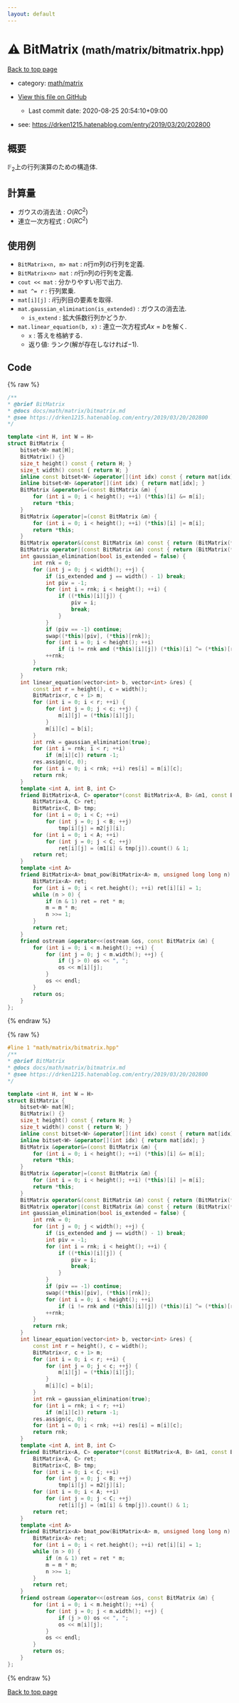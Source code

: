 ```yaml
---
layout: default
---
```


<!-- mathjax config similar to math.stackexchange -->
<script type="text/javascript" async
  src="https://cdnjs.cloudflare.com/ajax/libs/mathjax/2.7.5/MathJax.js?config=TeX-MML-AM_CHTML">
</script>
<script type="text/x-mathjax-config">
  MathJax.Hub.Config({
    TeX: { equationNumbers: { autoNumber: "AMS" }},
    tex2jax: {
      inlineMath: [ ['$','$'] ],
      processEscapes: true
    },
    "HTML-CSS": { matchFontHeight: false },
    displayAlign: "left",
    displayIndent: "2em"
  });
</script>

<script type="text/javascript" src="https://cdnjs.cloudflare.com/ajax/libs/jquery/3.4.1/jquery.min.js"></script>
<script src="https://cdn.jsdelivr.net/npm/jquery-balloon-js@1.1.2/jquery.balloon.min.js" integrity="sha256-ZEYs9VrgAeNuPvs15E39OsyOJaIkXEEt10fzxJ20+2I=" crossorigin="anonymous"></script>
<script type="text/javascript" src="../../../assets/js/copy-button.js"></script>
<link rel="stylesheet" href="../../../assets/css/copy-button.css" />


# :warning: BitMatrix <small>(math/matrix/bitmatrix.hpp)</small>

<a href="../../../index.html">Back to top page</a>

* category: <a href="../../../index.html#a9839e7477a4d9c748aee996b52a14d5">math/matrix</a>
* <a href="{{ site.github.repository_url }}/blob/master/math/matrix/bitmatrix.hpp">View this file on GitHub</a>
    - Last commit date: 2020-08-25 20:54:10+09:00


* see: <a href="https://drken1215.hatenablog.com/entry/2019/03/20/202800">https://drken1215.hatenablog.com/entry/2019/03/20/202800</a>


## 概要

$\mathbb{F}_2$上の行列演算のための構造体.

## 計算量

- ガウスの消去法 : $O(RC^2)$
- 連立一次方程式 : $O(RC^2)$

## 使用例

- `BitMatrix<n, m> mat` : $n$行$m$列の行列を定義.
- `BitMatrix<n> mat` : $n$行$n$列の行列を定義.
- `cout << mat` : 分かりやすい形で出力.
- `mat ^= r` : 行列累乗.
- `mat[i][j]` : $i$行$j$列目の要素を取得.
- `mat.gaussian_elimination(is_extended)` : ガウスの消去法.
  - `is_extend` : 拡大係数行列かどうか.
- `mat.linear_equation(b, x)` : 連立一次方程式$Ax = b$を解く.
  - `x` : 答えを格納する.
  - 返り値: ランク(解が存在しなければ$-1$).


## Code

<a id="unbundled"></a>
{% raw %}
```cpp
/**
* @brief BitMatrix
* @docs docs/math/matrix/bitmatrix.md
* @see https://drken1215.hatenablog.com/entry/2019/03/20/202800
*/

template <int H, int W = H>
struct BitMatrix {
    bitset<W> mat[H];
    BitMatrix() {}
    size_t height() const { return H; }
    size_t width() const { return W; }
    inline const bitset<W> &operator[](int idx) const { return mat[idx]; }
    inline bitset<W> &operator[](int idx) { return mat[idx]; }
    BitMatrix &operator&=(const BitMatrix &m) {
        for (int i = 0; i < height(); ++i) (*this)[i] &= m[i];
        return *this;
    }
    BitMatrix &operator|=(const BitMatrix &m) {
        for (int i = 0; i < height(); ++i) (*this)[i] |= m[i];
        return *this;
    }
    BitMatrix operator&(const BitMatrix &m) const { return (BitMatrix(*this) &= m); }
    BitMatrix operator|(const BitMatrix &m) const { return (BitMatrix(*this) |= m); }
    int gaussian_elimination(bool is_extended = false) {
        int rnk = 0;
        for (int j = 0; j < width(); ++j) {
            if (is_extended and j == width() - 1) break;
            int piv = -1;
            for (int i = rnk; i < height(); ++i) {
                if ((*this)[i][j]) {
                    piv = i;
                    break;
                }
            }
            if (piv == -1) continue;
            swap((*this)[piv], (*this)[rnk]);
            for (int i = 0; i < height(); ++i)
                if (i != rnk and (*this)[i][j]) (*this)[i] ^= (*this)[rnk];
            ++rnk;
        }
        return rnk;
    }
    int linear_equation(vector<int> b, vector<int> &res) {
        const int r = height(), c = width();
        BitMatrix<r, c + 1> m;
        for (int i = 0; i < r; ++i) {
            for (int j = 0; j < c; ++j) {
                m[i][j] = (*this)[i][j];
            }
            m[i][c] = b[i];
        }
        int rnk = gaussian_elimination(true);
        for (int i = rnk; i < r; ++i)
            if (m[i][c]) return -1;
        res.assign(c, 0);
        for (int i = 0; i < rnk; ++i) res[i] = m[i][c];
        return rnk;
    }
    template <int A, int B, int C>
    friend BitMatrix<A, C> operator*(const BitMatrix<A, B> &m1, const BitMatrix<B, C> &m2) {
        BitMatrix<A, C> ret;
        BitMatrix<C, B> tmp;
        for (int i = 0; i < C; ++i)
            for (int j = 0; j < B; ++j)
                tmp[i][j] = m2[j][i];
        for (int i = 0; i < A; ++i)
            for (int j = 0; j < C; ++j)
                ret[i][j] = (m1[i] & tmp[j]).count() & 1;
        return ret;
    }
    template <int A>
    friend BitMatrix<A> bmat_pow(BitMatrix<A> m, unsigned long long n) {
        BitMatrix<A> ret;
        for (int i = 0; i < ret.height(); ++i) ret[i][i] = 1;
        while (n > 0) {
            if (n & 1) ret = ret * m;
            m = m * m;
            n >>= 1;
        }
        return ret;
    }
    friend ostream &operator<<(ostream &os, const BitMatrix &m) {
        for (int i = 0; i < m.height(); ++i) {
            for (int j = 0; j < m.width(); ++j) {
                if (j > 0) os << ", ";
                os << m[i][j];
            }
            os << endl;
        }
        return os;
    }
};

```
{% endraw %}

<a id="bundled"></a>
{% raw %}
```cpp
#line 1 "math/matrix/bitmatrix.hpp"
/**
* @brief BitMatrix
* @docs docs/math/matrix/bitmatrix.md
* @see https://drken1215.hatenablog.com/entry/2019/03/20/202800
*/

template <int H, int W = H>
struct BitMatrix {
    bitset<W> mat[H];
    BitMatrix() {}
    size_t height() const { return H; }
    size_t width() const { return W; }
    inline const bitset<W> &operator[](int idx) const { return mat[idx]; }
    inline bitset<W> &operator[](int idx) { return mat[idx]; }
    BitMatrix &operator&=(const BitMatrix &m) {
        for (int i = 0; i < height(); ++i) (*this)[i] &= m[i];
        return *this;
    }
    BitMatrix &operator|=(const BitMatrix &m) {
        for (int i = 0; i < height(); ++i) (*this)[i] |= m[i];
        return *this;
    }
    BitMatrix operator&(const BitMatrix &m) const { return (BitMatrix(*this) &= m); }
    BitMatrix operator|(const BitMatrix &m) const { return (BitMatrix(*this) |= m); }
    int gaussian_elimination(bool is_extended = false) {
        int rnk = 0;
        for (int j = 0; j < width(); ++j) {
            if (is_extended and j == width() - 1) break;
            int piv = -1;
            for (int i = rnk; i < height(); ++i) {
                if ((*this)[i][j]) {
                    piv = i;
                    break;
                }
            }
            if (piv == -1) continue;
            swap((*this)[piv], (*this)[rnk]);
            for (int i = 0; i < height(); ++i)
                if (i != rnk and (*this)[i][j]) (*this)[i] ^= (*this)[rnk];
            ++rnk;
        }
        return rnk;
    }
    int linear_equation(vector<int> b, vector<int> &res) {
        const int r = height(), c = width();
        BitMatrix<r, c + 1> m;
        for (int i = 0; i < r; ++i) {
            for (int j = 0; j < c; ++j) {
                m[i][j] = (*this)[i][j];
            }
            m[i][c] = b[i];
        }
        int rnk = gaussian_elimination(true);
        for (int i = rnk; i < r; ++i)
            if (m[i][c]) return -1;
        res.assign(c, 0);
        for (int i = 0; i < rnk; ++i) res[i] = m[i][c];
        return rnk;
    }
    template <int A, int B, int C>
    friend BitMatrix<A, C> operator*(const BitMatrix<A, B> &m1, const BitMatrix<B, C> &m2) {
        BitMatrix<A, C> ret;
        BitMatrix<C, B> tmp;
        for (int i = 0; i < C; ++i)
            for (int j = 0; j < B; ++j)
                tmp[i][j] = m2[j][i];
        for (int i = 0; i < A; ++i)
            for (int j = 0; j < C; ++j)
                ret[i][j] = (m1[i] & tmp[j]).count() & 1;
        return ret;
    }
    template <int A>
    friend BitMatrix<A> bmat_pow(BitMatrix<A> m, unsigned long long n) {
        BitMatrix<A> ret;
        for (int i = 0; i < ret.height(); ++i) ret[i][i] = 1;
        while (n > 0) {
            if (n & 1) ret = ret * m;
            m = m * m;
            n >>= 1;
        }
        return ret;
    }
    friend ostream &operator<<(ostream &os, const BitMatrix &m) {
        for (int i = 0; i < m.height(); ++i) {
            for (int j = 0; j < m.width(); ++j) {
                if (j > 0) os << ", ";
                os << m[i][j];
            }
            os << endl;
        }
        return os;
    }
};

```
{% endraw %}

<a href="../../../index.html">Back to top page</a>

